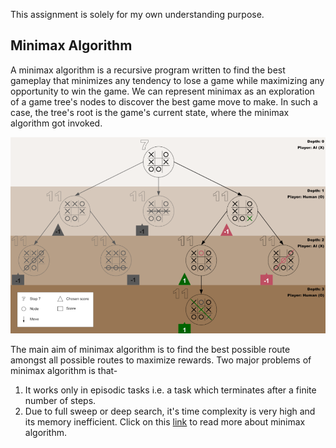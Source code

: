This assignment is solely for my own understanding purpose.

## Minimax Algorithm
A minimax algorithm is a recursive program written to find the best gameplay that minimizes any tendency to lose a game while maximizing any opportunity to win the game.
We can represent minimax as an exploration of a game tree's nodes to discover the best game move to make. In such a case, the tree's root is the game's current state, where the minimax algorithm got invoked.

![Tree Search](https://github.com/M-NEXT/RL_repository/blob/main/Tabular%20Methods/MiniMax/images/minimax.png)

The main aim of minimax algorithm is to find the best possible route amongst all possible routes to maximize rewards. 
Two major problems of minimax algorithm is that- 
1. It works only in episodic tasks i.e. a task which terminates after a finite number of steps.
2. Due to full sweep or deep search, it's time complexity is very high and its memory inefficient.
Click on this [link](https://www.freecodecamp.org/news/minimax-algorithm-guide-how-to-create-an-unbeatable-ai/) to read more about minimax algorithm.
